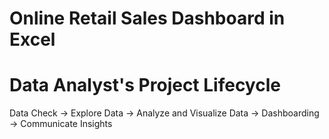 # Online Retail Sales Dashboard in Excel
# Data Analyst's Project Lifecycle
Data Check → Explore Data → Analyze and Visualize Data → Dashboarding → Communicate Insights